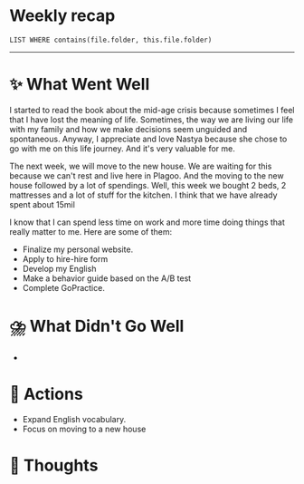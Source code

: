 # Weekly recap
``` dataview
LIST WHERE contains(file.folder, this.file.folder)

```



---
# ✨ What Went Well

I started to read the book about the mid-age crisis because sometimes I feel that I have lost the meaning of life. Sometimes, the way we are living our life with my family and how we make decisions seem unguided and spontaneous. Anyway, I appreciate and love Nastya because she chose to go with me on this life journey. And it's very valuable for me. 

The next week, we will move to the new house. We are waiting for this because we can't rest and live here in Plagoo. And the moving to the new house followed by a lot of spendings. 
Well, this week we bought 2 beds, 2 mattresses and a lot of stuff for the kitchen. I think that we have already spent about 15mil

I know that I can spend less time on work and more time doing things that really matter to me. Here are some of them:
- Finalize my personal website.
- Apply to hire-hire form
- Develop my English
- Make a behavior guide based on the A/B test
- Complete GoPractice.


#  ⛈️ What Didn't Go Well

- 


# 💫 Actions

- Expand English vocabulary. 
- Focus on moving to a new house 

# 🤔 Thoughts 


